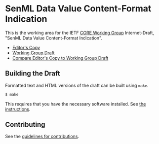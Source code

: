 # SenML Data Value Content-Format Indication

This is the working area for the IETF [CORE Working Group](https://datatracker.ietf.org/wg/core/documents/) Internet-Draft, "SenML Data Value Content-Format Indication".

* [Editor's Copy](https://core-wg.github.io/senml-data-ct/#go.draft-ietf-core-senml-data-ct.html)
* [Working Group Draft](https://tools.ietf.org/html/draft-ietf-core-senml-data-ct)
* [Compare Editor's Copy to Working Group Draft](https://core-wg.github.io/senml-data-ct/#go.draft-ietf-core-senml-data-ct.diff)

## Building the Draft

Formatted text and HTML versions of the draft can be built using `make`.

```sh
$ make
```

This requires that you have the necessary software installed.  See
[the instructions](https://github.com/martinthomson/i-d-template/blob/master/doc/SETUP.md).


## Contributing

See the
[guidelines for contributions](https://github.com/core-wg/senml-data-ct/blob/master/CONTRIBUTING.md).
